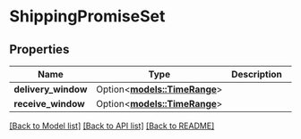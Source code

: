 # ShippingPromiseSet

## Properties

Name | Type | Description | Notes
------------ | ------------- | ------------- | -------------
**delivery_window** | Option<[**models::TimeRange**](TimeRange.md)> |  | [optional]
**receive_window** | Option<[**models::TimeRange**](TimeRange.md)> |  | [optional]

[[Back to Model list]](../README.md#documentation-for-models) [[Back to API list]](../README.md#documentation-for-api-endpoints) [[Back to README]](../README.md)



